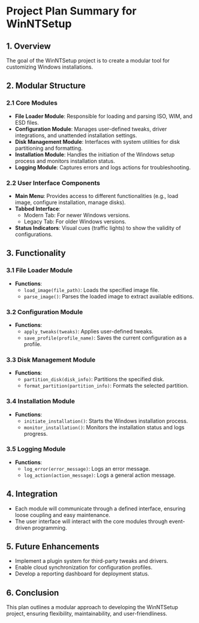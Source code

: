 # Project Plan Summary for WinNTSetup

## 1. Overview
The goal of the WinNTSetup project is to create a modular tool for customizing Windows installations.

## 2. Modular Structure
### 2.1 Core Modules
- **File Loader Module**: Responsible for loading and parsing ISO, WIM, and ESD files.
- **Configuration Module**: Manages user-defined tweaks, driver integrations, and unattended installation settings.
- **Disk Management Module**: Interfaces with system utilities for disk partitioning and formatting.
- **Installation Module**: Handles the initiation of the Windows setup process and monitors installation status.
- **Logging Module**: Captures errors and logs actions for troubleshooting.

### 2.2 User Interface Components
- **Main Menu**: Provides access to different functionalities (e.g., load image, configure installation, manage disks).
- **Tabbed Interface**: 
  - Modern Tab: For newer Windows versions.
  - Legacy Tab: For older Windows versions.
- **Status Indicators**: Visual cues (traffic lights) to show the validity of configurations.

## 3. Functionality
### 3.1 File Loader Module
- **Functions**:
  - `load_image(file_path)`: Loads the specified image file.
  - `parse_image()`: Parses the loaded image to extract available editions.

### 3.2 Configuration Module
- **Functions**:
  - `apply_tweaks(tweaks)`: Applies user-defined tweaks.
  - `save_profile(profile_name)`: Saves the current configuration as a profile.

### 3.3 Disk Management Module
- **Functions**:
  - `partition_disk(disk_info)`: Partitions the specified disk.
  - `format_partition(partition_info)`: Formats the selected partition.

### 3.4 Installation Module
- **Functions**:
  - `initiate_installation()`: Starts the Windows installation process.
  - `monitor_installation()`: Monitors the installation status and logs progress.

### 3.5 Logging Module
- **Functions**:
  - `log_error(error_message)`: Logs an error message.
  - `log_action(action_message)`: Logs a general action message.

## 4. Integration
- Each module will communicate through a defined interface, ensuring loose coupling and easy maintenance.
- The user interface will interact with the core modules through event-driven programming.

## 5. Future Enhancements
- Implement a plugin system for third-party tweaks and drivers.
- Enable cloud synchronization for configuration profiles.
- Develop a reporting dashboard for deployment status.

## 6. Conclusion
This plan outlines a modular approach to developing the WinNTSetup project, ensuring flexibility, maintainability, and user-friendliness.
